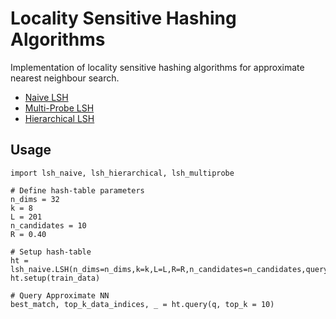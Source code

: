 # Locality Sensitive Hashing Algorithms

Implementation of locality sensitive hashing algorithms for approximate nearest neighbour search.

<ul>
  <li><a href="https://en.wikipedia.org/wiki/Locality-sensitive_hashing">Naive LSH</a></li>
  <li><a href="https://www.cs.princeton.edu/cass/papers/mplsh_vldb07.pdf">Multi-Probe LSH</a></li>
  <li><a href="https://www.researchgate.net/profile/Wei_Tsang_Ooi/publication/224755947_Hierarchical_non-uniform_locality_sensitive_hashing_and_its_application_to_video_identification/links/00b7d51c2b9d125b7c000000/Hierarchical-non-uniform-locality-sensitive-hashing-and-its-application-to-video-identification.pdf">Hierarchical LSH</a></li>
</ul>

## Usage

```
import lsh_naive, lsh_hierarchical, lsh_multiprobe

# Define hash-table parameters
n_dims = 32
k = 8
L = 201
n_candidates = 10
R = 0.40
```
```
# Setup hash-table
ht = lsh_naive.LSH(n_dims=n_dims,k=k,L=L,R=R,n_candidates=n_candidates,query_mode='kdtree')
ht.setup(train_data)
```

```
# Query Approximate NN
best_match, top_k_data_indices, _ = ht.query(q, top_k = 10)
```
